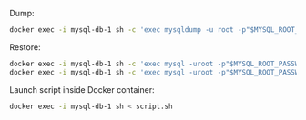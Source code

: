 Dump:
```sh
docker exec -i mysql-db-1 sh -c 'exec mysqldump -u root -p"$MYSQL_ROOT_PASSWORD" employees' > employees.sql
```

Restore:
```sh
docker exec -i mysql-db-1 sh -c 'exec mysql -uroot -p"$MYSQL_ROOT_PASSWORD" -e "CREATE DATABASE employees;"'
docker exec -i mysql-db-1 sh -c 'exec mysql -uroot -p"$MYSQL_ROOT_PASSWORD" employees' <  employees.sql
```

Launch script inside Docker container:
```sh
docker exec -i mysql-db-1 sh < script.sh
```
